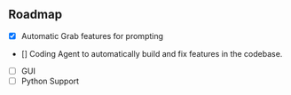 ## Roadmap

- [x] Automatic Grab features for prompting
- [] Coding Agent to automatically build and fix features in the codebase.
- [ ] GUI
- [ ] Python Support

